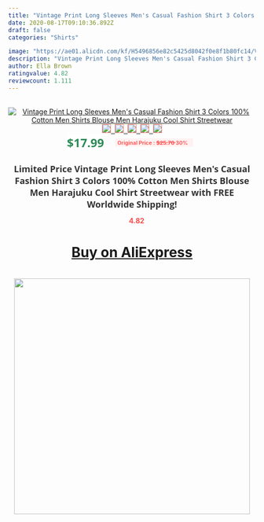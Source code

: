 ```yaml
---
title: "Vintage Print Long Sleeves Men's Casual Fashion Shirt 3 Colors 100% Cotton Men Shirts Blouse Men Harajuku Cool Shirt Streetwear"
date: 2020-08-17T09:10:36.892Z
draft: false
categories: "Shirts"

image: "https://ae01.alicdn.com/kf/H5496856e82c5425d8042f0e8f1b80fc14/Vintage-Print-Long-Sleeves-Men-s-Casual-Fashion-Shirt-3-Colors-100-Cotton-Men-Shirts-Blouse.png_220x220.png"
description: "Vintage Print Long Sleeves Men's Casual Fashion Shirt 3 Colors 100% Cotton Men Shirts Blouse Men Harajuku Cool Shirt Streetwear"
author: Ella Brown
ratingvalue: 4.82
reviewcount: 1.111
---
```

<br>
<div style="text-align: center;">
<a href="https://s.click.aliexpress.com/e/_AU8WsN" target="_blank" rel="nofollow noopener noreferrer"><img alt="Vintage Print Long Sleeves Men's Casual Fashion Shirt 3 Colors 100% Cotton Men Shirts Blouse Men Harajuku Cool Shirt Streetwear" class="magnifier-image" src="https://ae01.alicdn.com/kf/H5496856e82c5425d8042f0e8f1b80fc14/Vintage-Print-Long-Sleeves-Men-s-Casual-Fashion-Shirt-3-Colors-100-Cotton-Men-Shirts-Blouse.png_220x220.png_640x640.jpg">
<br>
<img style="border:1px solid salmon" src="https://ae01.alicdn.com/kf/H5496856e82c5425d8042f0e8f1b80fc14/Vintage-Print-Long-Sleeves-Men-s-Casual-Fashion-Shirt-3-Colors-100-Cotton-Men-Shirts-Blouse.png_120x120.jpg">&nbsp;&nbsp;<img style="border:1px solid salmon" src="https://ae01.alicdn.com/kf/H60b0a6ac4f0e49a3b19820409bd9b307e/Vintage-Print-Long-Sleeves-Men-s-Casual-Fashion-Shirt-3-Colors-100-Cotton-Men-Shirts-Blouse.jpg_120x120.jpg">&nbsp;&nbsp;<img style="border:1px solid salmon" src="https://ae01.alicdn.com/kf/Hf87e8c89e647414081d3a6ccbcbde76dU/Vintage-Print-Long-Sleeves-Men-s-Casual-Fashion-Shirt-3-Colors-100-Cotton-Men-Shirts-Blouse.jpg_120x120.jpg">&nbsp;&nbsp;<img style="border:1px solid salmon" src="https://ae01.alicdn.com/kf/H010d914c1bc943eeac2acf794d36684aY/Vintage-Print-Long-Sleeves-Men-s-Casual-Fashion-Shirt-3-Colors-100-Cotton-Men-Shirts-Blouse.jpg_120x120.jpg">&nbsp;&nbsp;<img style="border:1px solid salmon" src="https://ae01.alicdn.com/kf/H28cd4bd5ee9f4874bcf5a76b6937bab77/Vintage-Print-Long-Sleeves-Men-s-Casual-Fashion-Shirt-3-Colors-100-Cotton-Men-Shirts-Blouse.jpg_120x120.jpg"></a></div><br0>
<div style="text-align: center;"><span style="background-color: white; border: 0px; box-sizing: border-box; color: seagreen; display: inline-block; font-family: &quot;open sans&quot; , &quot;arial&quot; , &quot;helvetica&quot; , sans-serif , &quot;heiti&quot;; font-size: 24px; font-stretch: inherit; font-weight: 700; line-height: inherit; margin: 0px 10px 0px 0px; padding: 0px; vertical-align: middle;">$17.99 </span>
<span style="background: rgb(255 , 241 , 241); border-radius: 3px; border: 0px; box-sizing: border-box; color: #ff4747; display: inline-block; font-family: inherit; font-size: 12px; font-stretch: inherit; font-style: inherit; font-variant: inherit; font-weight: 600; line-height: inherit; margin: 0px; padding: 2px 5px; transform: scale(0.9); vertical-align: middle;">Original Price : <b style="text-decoration: line-through;">$25.70 </b> 30%&nbsp;&nbsp;</span></div>
<h1 style="color: #333333; display: inline-block; font-family: &quot;open sans&quot; , &quot;arial&quot; , &quot;helvetica&quot; , sans-serif , &quot;heiti&quot;; font-size: 18px; font-stretch: inherit; font-weight: 700; text-align: center;">Limited Price Vintage Print Long Sleeves Men's Casual Fashion Shirt 3 Colors 100% Cotton Men Shirts Blouse Men Harajuku Cool Shirt Streetwear with FREE Worldwide Shipping!</h1>
<div style="color: #ff4747; text-align: center;">
<img src="https://4.bp.blogspot.com/-M0ZcTcb-5uY/XleCXlxnR4I/AAAAAAAAAEc/OrjgMkXV1oMQFaCRZj5HQwOCBcu3w1FegCPcBGAYYCw/s1600/star.png" style="height: 15px;">&nbsp;<b>4.82</b></div>
<div class="button_cont" align="center"><a class="buynow_a" href="https://s.click.aliexpress.com/e/_AU8WsN" target="_blank" rel="nofollow noopener noreferrer"><H1>Buy on AliExpress</H1></a></div><br>
<div class="separator" style="clear: both; text-align: center;">
<img src="https://lh3.googleusercontent.com/-pTy5HemUv9M/XlePHvY0dAI/AAAAAAAAAE4/0nX5iRUoIWY8eMW9Dpxeirr157OZliDIgCLcBGAsYHQ/s1600/badge.gif" width="480">
</div>

